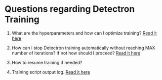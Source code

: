 # Questions regarding Detectron Training

1. What are the hyperparameters and how can I optimize training? [Read it here](hyperparameters.md)

2. How can I stop Detectron training automatically without reaching MAX number of iterations? If not how should I proceed? [Read it here](earlyStopping.md)

3. How to resume training if needed?

4. Training script output log. [Read it here](trainingOutput.md)


